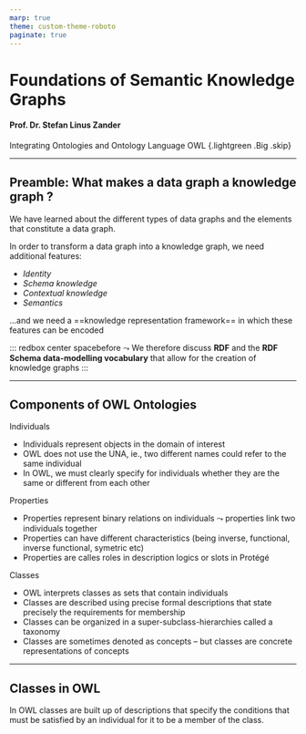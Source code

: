 ```yaml
---
marp: true
theme: custom-theme-roboto
paginate: true
---
```

<style>
/**
 * @theme enable-all-auto-scaling
 * @auto-scaling true
 */

/* @import 'default'; */
/* @import url('user-theme2.css'); */
</style>



<!-- marp --engine ./engine.js --watch --theme-set custom-theme-roboto.css -- --allow-local-files owl.md -->
<!-- marp --pdf --allow-local-files --engine ./engine.js --theme-set custom-theme-roboto.css -- owl.md -->



# Foundations of Semantic Knowledge Graphs

#### Prof. Dr. Stefan Linus Zander 

Integrating Ontologies and Ontology Language OWL {.lightgreen .Big .skip}


---
<!-- header: Overview -->
<!-- footer: Foundations of Semantic Knowledge Graphs | A Formal Introduction to Graphs | Prof. Dr. Stefan Zander | Hochschule Darmstadt – University of Applied Sciences -->

## Preamble: What makes a data graph a knowledge graph ?

We have learned about the different types of data graphs and the elements that constitute a data graph.

In order to transform a data graph into a knowledge graph, we need additional features:
- *Identity*
- *Schema knowledge*
- *Contextual knowledge*
- *Semantics* 

...and we need a ==knowledge representation framework== in which these features can be encoded

::: redbox center spacebefore
$\leadsto$ We therefore discuss **RDF** and the __RDF Schema data-modelling vocabulary__ that allow for the creation of knowledge graphs
:::


---
## Components of OWL Ontologies

Individuals
- Individuals represent objects in the domain of interest
- OWL does not use the UNA, ie., two different names could refer to the same individual
- In OWL, we must clearly specify for individuals whether they are the same or different from each other

Properties 
- Properties represent binary relations on individuals $\leadsto$ properties link two individuals together
- Properties can have different characteristics (being inverse, functional, inverse functional, symetric etc)
- Properties are calles roles in description logics or slots in Protégé

Classes
- OWL interprets classes as sets that contain individuals
- Classes are described using precise formal descriptions that state precisely the requirements for membership
- Classes can be organized in a super-subclass-hierarchies called a taxonomy
- Classes are sometimes denoted as concepts – but classes are concrete representations of concepts



---
## Classes in OWL

In OWL classes are built up of descriptions that specify the conditions that must be satisfied by an individual for it to be a member of the class.
